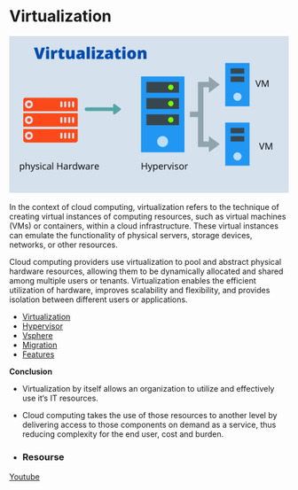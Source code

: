 # Virtualization

 ![Virtualization](Image/readme.png)
 
In the context of cloud computing, virtualization refers to the technique of creating virtual instances of computing resources, such as virtual machines (VMs) or containers, within a cloud infrastructure. These virtual instances can emulate the functionality of physical servers, storage devices, networks, or other resources.

Cloud computing providers use virtualization to pool and abstract physical hardware resources, allowing them to be dynamically allocated and shared among multiple users or tenants. Virtualization enables the efficient utilization of hardware, improves scalability and flexibility, and provides isolation between different users or applications.
- [Virtualization](Virtualization.md)
- [Hypervisor](Hypervisor.md)
- [Vsphere](Vsphere.md)
- [Migration](Migration.md)
- [Features](Features.md)

**Conclusion**
- 	Virtualization by itself allows an organization to utilize and effectively use it‘s IT resources.
- 	Cloud computing takes the use of those resources to another level by delivering access to those components on demand as a service, thus reducing complexity for the end user, cost and burden.

- 	### Resourse
   [Youtube](https://youtube.com/playlist?list=PLBGx66SQNZ8aiuWzEFavDMpQ1RRWsZLZV)

